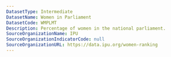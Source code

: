 ```yaml
---
DatasetType: Intermediate
DatasetName: Women in Parliament
DatasetCode: WMPLMT
Description: Percentage of women in the national parliament.
SourceOrganizationName: IPU
SourceOrganizationIndicatorCode: null
SourceOrganizationURL: https://data.ipu.org/women-ranking
---
```


